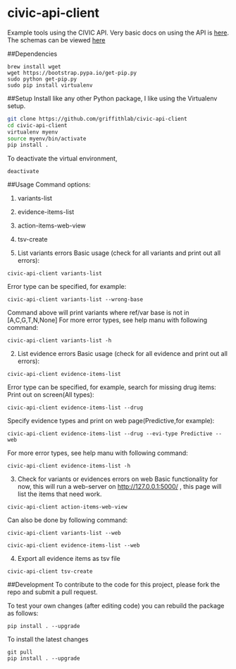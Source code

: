 # civic-api-client
Example tools using the CIVIC API. Very basic docs on using the API is
[here](https://civic.genome.wustl.edu/#/api-documentation). The schemas
can be viewed [here](https://github.com/genome/civic-server/blob/deploy/db/schema.rb)

##Dependencies
```
brew install wget
wget https://bootstrap.pypa.io/get-pip.py
sudo python get-pip.py
sudo pip install virtualenv
```

##Setup
Install like any other Python package, I like using the Virtualenv setup.
``` bash
git clone https://github.com/griffithlab/civic-api-client
cd civic-api-client
virtualenv myenv
source myenv/bin/activate
pip install .
```

To deactivate the virtual environment,
```
deactivate
```

##Usage
Command options:
1. variants-list
2. evidence-items-list
3. action-items-web-view
4. tsv-create

1. List variants errors
Basic usage (check for all variants and print out all errors):
```
civic-api-client variants-list
```
Error type can be specified, for example:
```
civic-api-client variants-list --wrong-base
```
Command above will print variants where ref/var base is not in [A,C,G,T,N,None]
For more error types, see help manu with following command:
```
civic-api-client variants-list -h
```
2. List evidence errors
Basic usage (check for all evidence and print out all errors):
```
civic-api-client evidence-items-list
```
Error type can be specified, for example, search for missing drug items:
Print out on screen(All types):
```
civic-api-client evidence-items-list --drug 
```
Specify evidence types and print on web page(Predictive,for example):
```
civic-api-client evidence-items-list --drug --evi-type Predictive --web
```
For more error types, see help manu with following command:
```
civic-api-client evidence-items-list -h
```
3. Check for variants or evidences errors on web
Basic functionality for now, this will run a web-server on
http://127.0.0.1:5000/ , this page will list the items that need work.
```
civic-api-client action-items-web-view
```
Can also be done by following command:
```
civic-api-client variants-list --web
```
```
civic-api-client evidence-items-list --web
```
4. Export all evidence items as tsv file 
```
civic-api-client tsv-create
```

##Development
To contribute to the code for this project, please fork the repo and submit a pull request.

To test your own changes (after editing code) you can rebuild the package as follows:
```
pip install . --upgrade
```

To install the latest changes
```
git pull 
pip install . --upgrade
```
